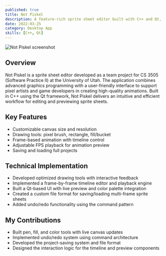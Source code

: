 ```yaml
---
published: true
title: Not Piskel
description: A feature-rich sprite sheet editor built with C++ and Qt, offering animation and pixel art creation capabilities.
date: 2022-03-25
category: Desktop App
skills: [C++, Qt]
---
```


![Not Piskel screenshot](/images/portfolio/Not_Piskel.png)

## Overview

Not Piskel is a sprite sheet editor developed as a team project for CS 3505 (Software Practice II) at the University of Utah. The application combines advanced graphics programming with a user-friendly interface to support pixel artists and game developers in creating high-quality animations. Built in C++ using the Qt framework, Not Piskel delivers an intuitive and efficient workflow for editing and previewing sprite sheets.

## Key Features

- Customizable canvas size and resolution
- Drawing tools: pixel brush, rectangle, fill/bucket
- Frame-based animation with timeline control
- Adjustable FPS playback for animation preview
- Saving and loading full projects

## Technical Implementation

- Developed optimized drawing tools with interactive feedback
- Implemented a frame-by-frame timeline editor and playback engine
- Built a Qt-based UI with live preview and color palette integration
- Created a custom file format for saving/loading multi-frame sprite sheets
- Added undo/redo functionality using the command pattern

## My Contributions

- Built pen, fill, and color tools with live canvas updates
- Implemented undo/redo system using command architecture
- Developed the project-saving system and file format
- Designed the interaction logic for the timeline and preview components
